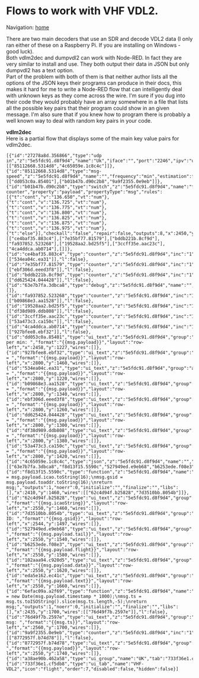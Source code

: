 # Flows to work with VHF VDL2.   
   
Navigation: [home](README.md)  

There are two main decoders that use an SDR and decode VDL2 data (I only ran either of these on a Raspberry Pi. If you are installing on Windows - good luck).    
Both vdlm2dec and dumpvdl2 can work with Node-RED. In fact they are very similar to install and use. They both output their data in JSON but only dumpvdl2 has a text option.   
Part of the problem with both of them is that neither author lists all the options of the JSON keys their programs can produce in their docs, this makes it hard for me to write a Node-RED flow that can intelligently deal with unknown keys as they come across the wire. I'm sure if you dug into their code they would probably have an array somewhere in a file that lists all the possible key pairs that their program could show in an given message. I'm also sure that if you knew how to program there is probably a well known way to deal with random key pairs in your code.   
   
**vdlm2dec**  
Here is a partial flow that displays some of the main key value pairs for vdlm2dec.    
    
    [{"id":"27278a8d.356866","type":"udp in","z":"5e5fdc91.d8f9d4","name":"Uk","iface":"","port":"2246","ipv":"udp4","multicast":"false","group":"","datatype":"utf8","x":2030,"y":1380,"wires":[["85112668.5314d8","4c65059e.1c8c4c"]]},{"id":"85112668.5314d8","type":"msg-speed","z":"5e5fdc91.d8f9d4","name":"","frequency":"min","estimation":false,"ignore":false,"x":2210,"y":1380,"wires":[["dd053c0a.85401"],["b01b47b.d90c2b8","9a9f2355.0e9eb"]]},{"id":"b01b47b.d90c2b8","type":"switch","z":"5e5fdc91.d8f9d4","name":"frequency counter","property":"payload","propertyType":"msg","rules":[{"t":"cont","v":"136.650","vt":"num"},{"t":"cont","v":"136.725","vt":"num"},{"t":"cont","v":"136.775","vt":"num"},{"t":"cont","v":"136.800","vt":"num"},{"t":"cont","v":"136.825","vt":"num"},{"t":"cont","v":"136.875","vt":"num"},{"t":"cont","v":"136.975","vt":"num"},{"t":"else"}],"checkall":"false","repair":false,"outputs":8,"x":2450,"y":1340,"wires":[["ce4baf35.883c4"],["7e35bf77.81579"],["bddb221b.8cf9d"],["fa937852.523268"],["19528aa2.bd25f5"],["3ccff35e.aac23c"],["4ca4ddca.ab0714"],[]]},{"id":"ce4baf35.883c4","type":"counter","z":"5e5fdc91.d8f9d4","inc":"1","name":"","x":2675,"y":1220,"wires":[["534ea04c.ea31"]],"l":false},{"id":"7e35bf77.81579","type":"counter","z":"5e5fdc91.d8f9d4","inc":"1","name":"","x":2675,"y":1260,"wires":[["ebf306d.eeed3f8"]],"l":false},{"id":"bddb221b.8cf9d","type":"counter","z":"5e5fdc91.d8f9d4","inc":"1","name":"","x":2675,"y":1300,"wires":[["dd625424.044428"]],"l":false},{"id":"63e7b7fa.3dbca8","type":"debug","z":"5e5fdc91.d8f9d4","name":"","active":true,"tosidebar":true,"console":false,"tostatus":false,"complete":"false","statusVal":"","statusType":"auto","x":2150,"y":1540,"wires":[]},{"id":"fa937852.523268","type":"counter","z":"5e5fdc91.d8f9d4","inc":"1","name":"","x":2675,"y":1340,"wires":[["b09868e3.aa1528"]],"l":false},{"id":"19528aa2.bd25f5","type":"counter","z":"5e5fdc91.d8f9d4","inc":"1","name":"","x":2675,"y":1380,"wires":[["df38d989.ddb808"]],"l":false},{"id":"3ccff35e.aac23c","type":"counter","z":"5e5fdc91.d8f9d4","inc":"1","name":"","x":2675,"y":1420,"wires":[["53a473c3.ca150c"]],"l":false},{"id":"4ca4ddca.ab0714","type":"counter","z":"5e5fdc91.d8f9d4","inc":"1","name":"","x":2675,"y":1460,"wires":[["927bfee8.ebf32"]],"l":false},{"id":"dd053c0a.85401","type":"ui_text","z":"5e5fdc91.d8f9d4","group":"a38ae90b.462a58","order":17,"width":1,"height":1,"name":"","label":"msg per min: ","format":"{{msg.payload}}","layout":"row-left","x":2458,"y":1227,"wires":[]},{"id":"927bfee8.ebf32","type":"ui_text","z":"5e5fdc91.d8f9d4","group":"a38ae90b.462a58","order":19,"width":2,"height":1,"name":"","label":"136.975 = ","format":"{{msg.payload}}","layout":"row-left","x":2800,"y":1460,"wires":[]},{"id":"534ea04c.ea31","type":"ui_text","z":"5e5fdc91.d8f9d4","group":"a38ae90b.462a58","order":1,"width":2,"height":1,"name":"","label":"136.650 = ","format":"{{msg.payload}}","layout":"row-left","x":2800,"y":1220,"wires":[]},{"id":"b09868e3.aa1528","type":"ui_text","z":"5e5fdc91.d8f9d4","group":"a38ae90b.462a58","order":2,"width":2,"height":1,"name":"","label":"136.800 = ","format":"{{msg.payload}}","layout":"row-left","x":2800,"y":1340,"wires":[]},{"id":"ebf306d.eeed3f8","type":"ui_text","z":"5e5fdc91.d8f9d4","group":"a38ae90b.462a58","order":7,"width":2,"height":1,"name":"","label":"136.725 = ","format":"{{msg.payload}}","layout":"row-left","x":2800,"y":1260,"wires":[]},{"id":"dd625424.044428","type":"ui_text","z":"5e5fdc91.d8f9d4","group":"a38ae90b.462a58","order":13,"width":2,"height":1,"name":"","label":"136.775 = ","format":"{{msg.payload}}","layout":"row-left","x":2800,"y":1300,"wires":[]},{"id":"df38d989.ddb808","type":"ui_text","z":"5e5fdc91.d8f9d4","group":"a38ae90b.462a58","order":8,"width":2,"height":1,"name":"","label":"136.825 = ","format":"{{msg.payload}}","layout":"row-left","x":2800,"y":1380,"wires":[]},{"id":"53a473c3.ca150c","type":"ui_text","z":"5e5fdc91.d8f9d4","group":"a38ae90b.462a58","order":14,"width":2,"height":1,"name":"","label":"136.875 = ","format":"{{msg.payload}}","layout":"row-left","x":2800,"y":1420,"wires":[]},{"id":"4c65059e.1c8c4c","type":"json","z":"5e5fdc91.d8f9d4","name":"","property":"payload","action":"","pretty":false,"x":2190,"y":1480,"wires":[["63e7b7fa.3dbca8","f8d13f15.5590c","527949ed.e9eb68","b6253ede.f08e3","102aaa94.c920d5","eda5e162.ec41c","6efac09a.a2f69"]]},{"id":"f8d13f15.5590c","type":"function","z":"5e5fdc91.d8f9d4","name":"icao","func":"msg.icaoString = msg.payload.icao.toString(16);\nmsg.gsid = msg.payload.toaddr.toString(16);\nreturn msg;","outputs":1,"noerr":0,"initialize":"","finalize":"","libs":[],"x":2410,"y":1460,"wires":[["62c4d94f.b25828","7d3510bb.8054b"]]},{"id":"62c4d94f.b25828","type":"ui_text","z":"5e5fdc91.d8f9d4","group":"a38ae90b.462a58","order":4,"width":1,"height":1,"name":"","label":"ICAO: ","format":"{{msg.icaoString}}","layout":"row-left","x":2550,"y":1460,"wires":[]},{"id":"7d3510bb.8054b","type":"ui_text","z":"5e5fdc91.d8f9d4","group":"a38ae90b.462a58","order":10,"width":1,"height":1,"name":"","label":"GS ID: ","format":"{{msg.gsid}}","layout":"row-left","x":2544,"y":1497,"wires":[]},{"id":"527949ed.e9eb68","type":"ui_text","z":"5e5fdc91.d8f9d4","group":"a38ae90b.462a58","order":5,"width":2,"height":1,"name":"","label":"Tail: ","format":"{{msg.payload.tail}}","layout":"row-left","x":2550,"y":1540,"wires":[]},{"id":"b6253ede.f08e3","type":"ui_text","z":"5e5fdc91.d8f9d4","group":"a38ae90b.462a58","order":11,"width":2,"height":1,"name":"","label":"Flight: ","format":"{{msg.payload.flight}}","layout":"row-left","x":2550,"y":1580,"wires":[]},{"id":"102aaa94.c920d5","type":"ui_text","z":"5e5fdc91.d8f9d4","group":"a38ae90b.462a58","order":16,"width":6,"height":1,"name":"","label":"Data: ","format":"{{msg.payload.data}}","layout":"row-left","x":2550,"y":1620,"wires":[]},{"id":"eda5e162.ec41c","type":"ui_text","z":"5e5fdc91.d8f9d4","group":"a38ae90b.462a58","order":21,"width":6,"height":1,"name":"","label":"Text: ","format":"{{msg.payload.text}}","layout":"row-left","x":2550,"y":1660,"wires":[]},{"id":"6efac09a.a2f69","type":"function","z":"5e5fdc91.d8f9d4","name":"","func":"msg.ts = new Date(msg.payload.timestamp * 1000);\nmsg.ts = msg.ts.toISOString().slice(msg.ts.length,-5);\nreturn msg;","outputs":1,"noerr":0,"initialize":"","finalize":"","libs":[],"x":2435,"y":1700,"wires":[["76d49f7b.2597e"]],"l":false},{"id":"76d49f7b.2597e","type":"ui_text","z":"5e5fdc91.d8f9d4","group":"a38ae90b.462a58","order":6,"width":3,"height":1,"name":"","label":"Last msg: ","format":"{{msg.ts}}","layout":"row-left","x":2560,"y":1700,"wires":[]},{"id":"9a9f2355.0e9eb","type":"counter","z":"5e5fdc91.d8f9d4","inc":"1","name":"","x":2435,"y":1740,"wires":[["8772957f.b74d78"]],"l":false},{"id":"8772957f.b74d78","type":"ui_text","z":"5e5fdc91.d8f9d4","group":"a38ae90b.462a58","order":18,"width":1,"height":1,"name":"","label":"Total: ","format":"{{msg.payload}}","layout":"row-left","x":2550,"y":1740,"wires":[]},{"id":"a38ae90b.462a58","type":"ui_group","name":"UK","tab":"733f36e1.cf5db8","order":7,"disp":true,"width":11,"collapse":false},{"id":"733f36e1.cf5db8","type":"ui_tab","name":"VHF-VDL2","icon":"flight","order":7,"disabled":false,"hidden":false}]

